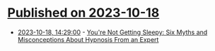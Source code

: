 # [Published on 2023-10-18](index.md)

* [2023-10-18, 14:29:00](https://soylentnews.org/article.pl?sid=23/10/17/1354218&from=rss) - [You're Not Getting Sleepy: Six Myths and Misconceptions About Hypnosis From an Expert](https://soylentnews.org/article.pl?sid=23/10/17/1354218&from=rss)
